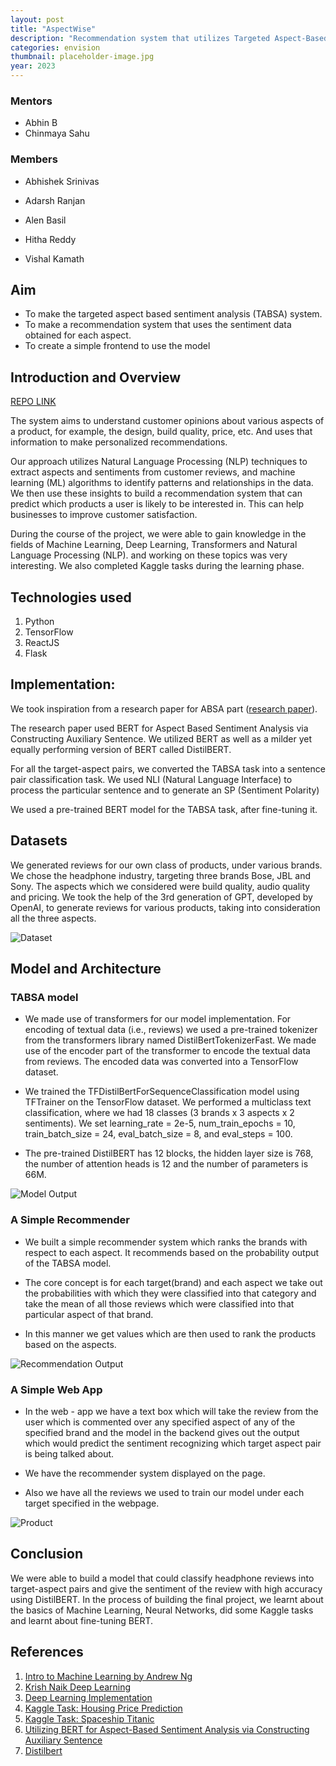 ```yaml
---
layout: post
title: "AspectWise"
description: "Recommendation system that utilizes Targeted Aspect-Based Sentiment Analysis (TABSA) to extract customer opinions and preferences from product reviews."
categories: envision
thumbnail: placeholder-image.jpg
year: 2023
---
```

### Mentors

- Abhin B
- Chinmaya Sahu

### Members

-  Abhishek Srinivas
    
-  Adarsh Ranjan
    
 - Alen Basil
    
- Hitha Reddy
    
- Vishal Kamath

## Aim

-   To make the targeted aspect based sentiment analysis (TABSA) system.
-   To make a recommendation system that uses the sentiment data obtained for each aspect.
- To create a simple frontend to use the model



## Introduction and Overview
[REPO LINK](https://github.com/csking101/AspectWise)

The system aims to understand customer opinions about various aspects of a product, for example, the design, build quality, price, etc. And uses that information to make personalized recommendations.

 Our approach utilizes Natural Language Processing (NLP) techniques to extract aspects and sentiments from customer reviews, and machine learning (ML) algorithms to identify patterns and relationships in the data. We then use these insights to build a recommendation system that can predict which products a user is likely to be interested in. This can help businesses to improve customer satisfaction.

During the course of the project, we were able to gain knowledge in the fields of Machine Learning, Deep Learning, Transformers and Natural Language Processing (NLP). and working on these topics was very interesting. We also completed Kaggle tasks during the learning phase.

## Technologies used

1. Python
2. TensorFlow
3. ReactJS
4. Flask

## Implementation:
We took inspiration from a research paper for ABSA part ([research paper](https://arxiv.org/pdf/1903.09588v1.pdf)).

The research paper used BERT for Aspect Based Sentiment Analysis via Constructing Auxiliary Sentence. We utilized BERT as well as a milder yet equally performing version of BERT called DistilBERT.

For all the target-aspect pairs, we converted the TABSA task into a sentence pair classification task. We used NLI (Natural Language Interface) to process the particular sentence and to generate an SP (Sentiment Polarity)

We used a pre-trained BERT model for the TABSA task, after fine-tuning it.

## Datasets
We generated reviews for our own class of products, under various brands.
We chose the headphone industry, targeting three brands Bose, JBL and Sony. The aspects which we considered were build quality, audio quality and pricing. We took the help of the 3rd generation of GPT, developed by OpenAI, to generate reviews for various products, taking into consideration all the three aspects.

![Dataset](/virtual-expo/assets/img/envision/compsoc/aspectwise/dataset.png)

## Model and Architecture
### TABSA model

-   We made use of transformers for our model implementation. For encoding of textual data (i.e., reviews) we used a pre-trained tokenizer from the transformers library named DistilBertTokenizerFast. We made use of the encoder part of the transformer to encode the textual data from reviews. The encoded data was converted into a TensorFlow dataset.
    
-   We trained the TFDistilBertForSequenceClassification model using TFTrainer on the TensorFlow dataset. We performed a multiclass text classification, where we had 18 classes (3 brands x 3 aspects x 2 sentiments). We set learning_rate = 2e-5, num_train_epochs = 10, train_batch_size = 24, eval_batch_size = 8, and eval_steps = 100.
    
-   The pre-trained DistilBERT has 12 blocks, the hidden layer size is 768, the number of attention heads is 12 and the number of parameters is 66M.

![Model Output](/virtual-expo/assets/img/envision/compsoc/aspectwise/model_output.jpeg)

### A Simple Recommender
-   We built a simple recommender system which ranks the brands with respect to each aspect. It recommends based on the probability output of the TABSA model.
    
-   The core concept is for each target(brand) and each aspect we take out the probabilities with which they were classified into that category and take the mean of all those reviews which were classified into that particular aspect of that brand.
    
-   In this manner we get values which are then used to rank the products based on the aspects.

![Recommendation Output](/virtual-expo/assets/img/envision/compsoc/aspectwise/recommendation_output.jpeg)

### A Simple Web App
-   In the web - app we have a text box which will take the review from the user which is commented over any specified aspect of any of the specified brand and the model in the backend gives out the output which would predict the sentiment recognizing which target aspect pair is being talked about.
    
-   We have the recommender system displayed on the page.
    
-   Also we have all the reviews we used to train our model under each target specified in the webpage.

![Product](/virtual-expo/assets/img/envision/compsoc/aspectwise/product.png)

## Conclusion
We were able to build a model that could classify headphone reviews into target-aspect pairs and give the sentiment of the review with high accuracy using DistilBERT. In the process of building the final project, we learnt about the basics of Machine Learning, Neural Networks, did some Kaggle tasks and learnt about fine-tuning BERT.



## References

1. [Intro to Machine Learning by Andrew Ng](https://shorturl.at/nLT56)
2. [Krish Naik Deep Learning](https://www.youtube.com/watch?v=YFNKnUhm_-s&list=PLZoTAELRMXVPGU70ZGsckrMdr0FteeRUi)
3. [Deep Learning Implementation](https://youtube.com/playlist?list=PLZbbT5o_s2xq7LwI2y8_QtvuXZedL6tQU)
4. [Kaggle Task: Housing Price Prediction](https://www.kaggle.com/datasets/camnugent/california-housing-prices)
5. [Kaggle Task: Spaceship Titanic](https://www.kaggle.com/competitions/spaceship-titanic/)
6. [Utilizing BERT for Aspect-Based Sentiment Analysis via Constructing Auxiliary Sentence](https://arxiv.org/abs/1903.09588)
7. [Distilbert](https://huggingface.co/distilbert-base-uncased)
